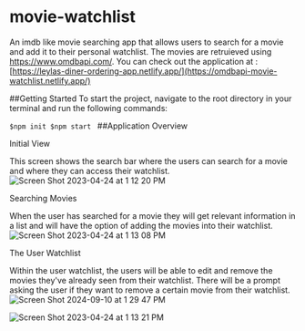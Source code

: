 # movie-watchlist
An imdb like movie searching app that allows users to search for a movie and add it to their personal watchlist. The movies are retruieved using https://www.omdbapi.com/. You can check out the application at : [https://leylas-diner-ordering-app.netlify.app/](https://omdbapi-movie-watchlist.netlify.app/)

##Getting Started
To start the project, navigate to the root directory in your terminal and run the following commands:

`$npm init
$npm start
`
##Application Overview

Initial View

This screen shows the search bar where the users can search for a movie and where they can access their watchlist.
![Screen Shot 2023-04-24 at 1 12 20 PM](https://user-images.githubusercontent.com/55370017/234070536-60f0c824-18df-4381-a233-ce80407708f1.png)


Searching Movies

When the user has searched for a movie they will get relevant information in a list and will have the option of adding the movies into their watchlist.
![Screen Shot 2023-04-24 at 1 13 08 PM](https://user-images.githubusercontent.com/55370017/234070632-da95cb07-c6ae-404f-b681-55bc9f283921.png)



The User Watchlist

Within the user watchlist, the users will be able to edit and remove the movies they've already seen from their watchlist. There will be a prompt asking the user if they want to remove a certain movie from their watchlist. 
![Screen Shot 2024-09-10 at 1 29 47 PM](https://github.com/user-attachments/assets/e764d272-f864-450e-beb1-8282c19a4b2a)





![Screen Shot 2023-04-24 at 1 13 21 PM](https://user-images.githubusercontent.com/55370017/234070652-0d8320cb-2196-4ce8-adb5-cbb083129d5e.png)
